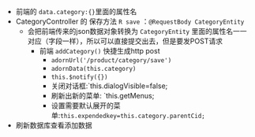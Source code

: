- 前端的 `data.category:{}`里面的属性名
- CategoryController 的 保存方法 `R save` ：`@RequestBody CategoryEntity`
	- 会把前端传来的json数据对象转换为 `CategoryEntity` 里面的属性名一一对应（字段一样），所以可以直接提交出去，但是要发POST请求
		- 前端 `addCategory()` 快捷生成http post
			- `adornUrl('/product/category/save')`
			- `adornData(this.category)`
			- `this.$notify({})`
			- 关闭对话框:`this.dialogVisible=false;
			- 刷新出新的菜单: `this.getMenus;
			- 设置需要默认展开的菜单:`this.expendedkey=this.category.parentCid;`
- 刷新数据库查看添加数据